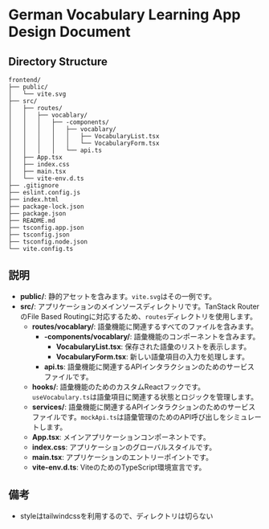 # German Vocabulary Learning App Design Document

## Directory Structure

```
frontend/
├── public/
│   └── vite.svg
├── src/
│   ├── routes/
│   │   ├── vocablary/
│   │   │   ├── -components/
│   │   │   │   ├── vocablary/
│   │   │   │   │   ├── VocabularyList.tsx
│   │   │   │   │   └── VocabularyForm.tsx
│   │   │   │   └── api.ts
│   ├── App.tsx
│   ├── index.css
│   ├── main.tsx
│   └── vite-env.d.ts
├── .gitignore
├── eslint.config.js
├── index.html
├── package-lock.json
├── package.json
├── README.md
├── tsconfig.app.json
├── tsconfig.json
├── tsconfig.node.json
└── vite.config.ts
```

## 説明

- **public/**: 静的アセットを含みます。`vite.svg`はその一例です。
- **src/**: アプリケーションのメインソースディレクトリです。TanStack RouterのFile Based Routingに対応するため、`routes`ディレクトリを使用します。
  - **routes/vocablary/**: 語彙機能に関連するすべてのファイルを含みます。
    - **-components/vocablary/**: 語彙機能のコンポーネントを含みます。
      - **VocabularyList.tsx**: 保存された語彙のリストを表示します。
      - **VocabularyForm.tsx**: 新しい語彙項目の入力を処理します。
    - **api.ts**: 語彙機能に関連するAPIインタラクションのためのサービスファイルです。
  - **hooks/**: 語彙機能のためのカスタムReactフックです。`useVocabulary.ts`は語彙項目に関連する状態とロジックを管理します。
  - **services/**: 語彙機能に関連するAPIインタラクションのためのサービスファイルです。`mockApi.ts`は語彙管理のためのAPI呼び出しをシミュレートします。
  - **App.tsx**: メインアプリケーションコンポーネントです。
  - **index.css**: アプリケーションのグローバルスタイルです。
  - **main.tsx**: アプリケーションのエントリーポイントです。
  - **vite-env.d.ts**: ViteのためのTypeScript環境宣言です。

## 備考

- styleはtailwindcssを利用するので、ディレクトリは切らない
